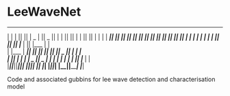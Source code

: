 # LeeWaveNet

 ___      _______  _______  _     _  _______  __   __  _______  __    _  _______  _______ 
|   |    |       ||       || | _ | ||   _   ||  | |  ||       ||  |  | ||       ||       |
|   |    |    ___||    ___|| || || ||  |_|  ||  |_|  ||    ___||   |_| ||    ___||_     _|
|   |    |   |___ |   |___ |       ||       ||       ||   |___ |       ||   |___   |   |  
|   |___ |    ___||    ___||       ||       ||       ||    ___||  _    ||    ___|  |   |  
|       ||   |___ |   |___ |   _   ||   _   | |     | |   |___ | | |   ||   |___   |   |  
|_______||_______||_______||__| |__||__| |__|  |___|  |_______||_|  |__||_______|  |___|  

Code and associated gubbins for lee wave detection and characterisation model
